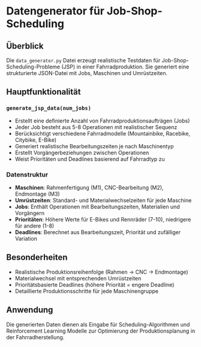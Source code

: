 # Datengenerator für Job-Shop-Scheduling

## Überblick
Die `data_generator.py` Datei erzeugt realistische Testdaten für Job-Shop-Scheduling-Probleme (JSP) in einer Fahrradproduktion. Sie generiert eine strukturierte JSON-Datei mit Jobs, Maschinen und Umrüstzeiten.

## Hauptfunktionalität

### `generate_jsp_data(num_jobs)`
- Erstellt eine definierte Anzahl von Fahrradproduktionsaufträgen (Jobs)
- Jeder Job besteht aus 5-8 Operationen mit realistischer Sequenz
- Berücksichtigt verschiedene Fahrradmodelle (Mountainbike, Racebike, Citybike, E-Bike)
- Generiert realistische Bearbeitungszeiten je nach Maschinentyp
- Erstellt Vorgängerbeziehungen zwischen Operationen
- Weist Prioritäten und Deadlines basierend auf Fahrradtyp zu

### Datenstruktur
- **Maschinen**: Rahmenfertigung (M1), CNC-Bearbeitung (M2), Endmontage (M3)
- **Umrüstzeiten**: Standard- und Materialwechselzeiten für jede Maschine
- **Jobs**: Enthält Operationen mit Bearbeitungszeiten, Materialien und Vorgängern
- **Prioritäten**: Höhere Werte für E-Bikes und Rennräder (7-10), niedrigere für andere (1-8)
- **Deadlines**: Berechnet aus Bearbeitungszeit, Priorität und zufälliger Variation

## Besonderheiten
- Realistische Produktionsreihenfolge (Rahmen → CNC → Endmontage)
- Materialwechsel mit entsprechenden Umrüstzeiten
- Prioritätsbasierte Deadlines (höhere Priorität = engere Deadline)
- Detaillierte Produktionsschritte für jede Maschinengruppe

## Anwendung
Die generierten Daten dienen als Eingabe für Scheduling-Algorithmen und Reinforcement Learning Modelle zur Optimierung der Produktionsplanung in der Fahrradherstellung.